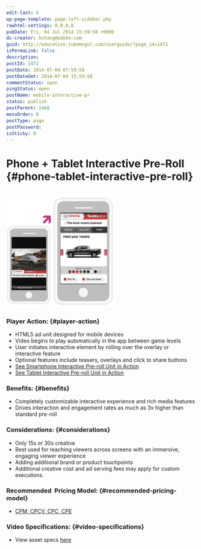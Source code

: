 ```yaml
---
edit-last: 4
wp-page-template: page-left-sidebar.php
rawhtml-settings: 0,0,0,0
pubDate: Fri, 04 Jul 2014 15:59:58 +0000
dc-creator: hchang@adobe.com
guid: http://education.tubemogul.com/userguide/?page_id=1472
isPermaLink: false
description: 
postId: 1472
postDate: 2014-07-04 07:59:58
postDateGmt: 2014-07-04 15:59:58
commentStatus: open
pingStatus: open
postName: mobile-interactive-pr
status: publish
postParent: 1468
menuOrder: 0
postType: page
postPassword: 
isSticky: 0
---
```


# Phone + Tablet Interactive Pre-Roll {#phone-tablet-interactive-pre-roll}

## [ ![mobile ipr](assets/mobile-ipr-290x300.png)](assets/mobile-ipr.png)

### Player Action: {#player-action}

* HTML5 ad unit designed for mobile devices
* Video begins to play automatically in the app between game levels
* User initiates interactive element by rolling over the overlay or interactive feature
* Optional features include teasers, overlays and click to share buttons
* [See Smartphone Interactive Pre-roll Unit in Action](http://www.tubemogul.com/marketing/showcase/interactive-in-app-pre-roll.html)
* [See Tablet Interactive Pre-roll Unit in Action](http://www.tubemogul.com/marketing/showcase/interactive-in-app-pre-roll-tablet.html)

### Benefits: {#benefits}

* Completely customizable interactive experience and rich media features
* Drives interaction and engagement rates as much as 3x higher than standard pre-roll

### Considerations: {#considerations}

* Only 15s or 30s creative
* Best used for reaching viewers across screens with an immersive, engaging viewer experience
* Adding additional brand or product touchpoints
* Additional creative cost and ad serving fees may apply for custom executions.

### Recommended&nbsp; Pricing Model: {#recommended-pricing-model}

* [CPM, CPCV, CPC, CPE](../../../../user-guide/planning/ad-formats/performance-pricing.md)

### Video Specifications: {#video-specifications}

* View asset specs [here](../../../../user-guide/planning/ad-formats/ad-specs.md)

